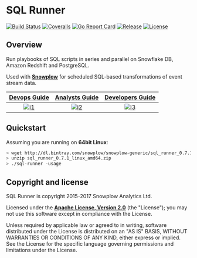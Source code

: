 # SQL Runner

[![Build Status][travis-image]][travis] [![Coveralls][coveralls-image]][coveralls] [![Go Report Card][goreport-image]][goreport] [![Release][release-image]][releases] [![License][license-image]][license]

## Overview

Run playbooks of SQL scripts in series and parallel on Snowflake DB, Amazon Redshift and PostgreSQL.

Used with **[Snowplow][snowplow]** for scheduled SQL-based transformations of event stream data.

|  **[Devops Guide][devops-guide]**     | **[Analysts Guide][analysts-guide]**     | **[Developers Guide][developers-guide]**     |
|:--------------------------------------:|:-----------------------------------------:|:---------------------------------------------:|
|  [![i1][devops-image]][devops-guide] | [![i2][analysts-image]][analysts-guide] | [![i3][developers-image]][developers-guide] |

## Quickstart

Assuming you are running on **64bit Linux**:

```bash
> wget http://dl.bintray.com/snowplow/snowplow-generic/sql_runner_0.7.1_linux_amd64.zip
> unzip sql_runner_0.7.1_linux_amd64.zip
> ./sql-runner -usage
```

## Copyright and license

SQL Runner is copyright 2015-2017 Snowplow Analytics Ltd.

Licensed under the **[Apache License, Version 2.0][license]** (the "License");
you may not use this software except in compliance with the License.

Unless required by applicable law or agreed to in writing, software
distributed under the License is distributed on an "AS IS" BASIS,
WITHOUT WARRANTIES OR CONDITIONS OF ANY KIND, either express or implied.
See the License for the specific language governing permissions and
limitations under the License.

[travis]: https://travis-ci.org/snowplow/sql-runner
[travis-image]: https://travis-ci.org/snowplow/sql-runner.png?branch=master

[release-image]: http://img.shields.io/badge/release-0.7.1-6ad7e5.svg?style=flat
[releases]: https://github.com/snowplow/sql-runner/releases

[license-image]: http://img.shields.io/badge/license-Apache--2-blue.svg?style=flat
[license]: http://www.apache.org/licenses/LICENSE-2.0

[coveralls-image]: https://coveralls.io/repos/github/snowplow/sql-runner/badge.svg?branch=master
[coveralls]: https://coveralls.io/github/snowplow/sql-runner?branch=master

[goreport]: https://goreportcard.com/report/github.com/snowplow/sql-runner
[goreport-image]: https://goreportcard.com/badge/github.com/snowplow/sql-runner

[snowplow]: https://github.com/snowplow/snowplow

[analysts-guide]: https://github.com/snowplow/sql-runner/wiki/Guide-for-analysts
[developers-guide]: https://github.com/snowplow/sql-runner/wiki/Guide-for-developers
[devops-guide]: https://github.com/snowplow/sql-runner/wiki/Guide-for-devops

[devops-image]:  http://sauna-github-static.s3-website-us-east-1.amazonaws.com/devops.svg
[analysts-image]: http://sauna-github-static.s3-website-us-east-1.amazonaws.com/analyst.svg
[developers-image]:  http://sauna-github-static.s3-website-us-east-1.amazonaws.com/developer.svg

